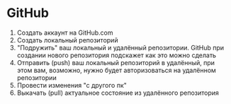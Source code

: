 # GitHub

1. Создать аккаунт на GitHub.com
2. Создать локальный репозиторий
3. "Подружить" ваш локальный и удалённый репозитории. GitHub при создании нового репозитория подскажет как это можно сделать
4. Отправить (push) ваш локальный репозиторий в удалённый, при этом вам, возможно, нужно будет авторизоваться на удалённом репозитории
5. Провести изменения "с другого пк"
6. Выкачать (pull) актуальное состояние из удалённого репозитория